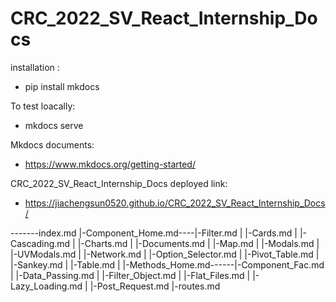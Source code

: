 # CRC_2022_SV_React_Internship_Docs
installation : 
 - pip install mkdocs 

To test loacally:
 - mkdocs serve
 
Mkdocs documents: 
 - https://www.mkdocs.org/getting-started/

CRC_2022_SV_React_Internship_Docs deployed link: 
 - https://jiachengsun0520.github.io/CRC_2022_SV_React_Internship_Docs/

-------index.md
     |-Component_Home.md----|-Filter.md
     |                      |-Cards.md
     |                      |-Cascading.md
     |                      |-Charts.md
     |                      |-Documents.md
     |                      |-Map.md
     |                      |-Modals.md
     |                      |-UVModals.md
     |                      |-Network.md
     |                      |-Option_Selector.md
     |                      |-Pivot_Table.md
     |                      |-Sankey.md
     |                      |-Table.md
     |
     |-Methods_Home.md------|-Component_Fac.md
     |                      |-Data_Passing.md
     |                      |-Filter_Object.md
     |                      |-Flat_Files.md
     |                      |-Lazy_Loading.md
     |                      |-Post_Request.md
     |-routes.md
